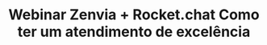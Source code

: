 ---
title: Webinar Zenvia + Rocket.chat Como ter um atendimento de excelência
description:
webinarID: 004
dateEvent: 2018-12-13 10:00:00
webinarURL: https://youtube.com/embed/-syyThQAFuM
bgSize: cover
bgColor: 030c1a
hosts:
  - Carolina Freitas
language: Brazil
gmt: -3
cover: https://img.youtube.com/vi/-syyThQAFuM/0.jpg
categories:
  - Webinars
---